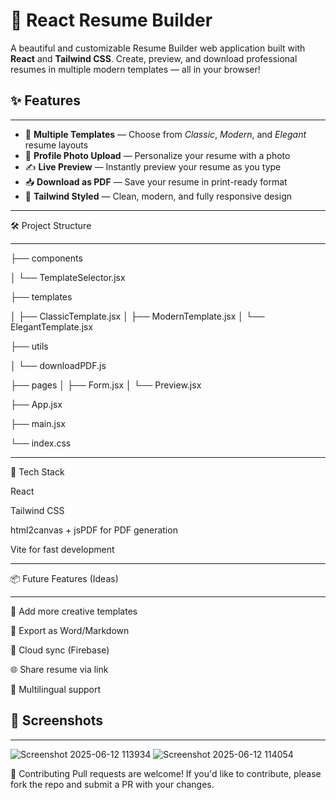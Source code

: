 # 💼 React Resume Builder

A beautiful and customizable Resume Builder web application built with **React** and **Tailwind CSS**. Create, preview, and download professional resumes in multiple modern templates — all in your browser!

## ✨ Features
__________________
- 📄 **Multiple Templates** — Choose from *Classic*, *Modern*, and *Elegant* resume layouts
- 👤 **Profile Photo Upload** — Personalize your resume with a photo
- ✍️ **Live Preview** — Instantly preview your resume as you type
- 📥 **Download as PDF** — Save your resume in print-ready format
- 🌈 **Tailwind Styled** — Clean, modern, and fully responsive design

---

🛠️ Project Structure
_____________________________
├── components

│   └── TemplateSelector.jsx

├── templates

│   ├── ClassicTemplate.jsx
│   ├── ModernTemplate.jsx
│   └── ElegantTemplate.jsx

├── utils

│   └── downloadPDF.js

├── pages
│   ├── Form.jsx
│   └── Preview.jsx

├── App.jsx

├── main.jsx

└── index.css

---

🔧 Tech Stack

React

Tailwind CSS

html2canvas + jsPDF for PDF generation

Vite for fast development

----

📦 Future Features (Ideas)
________________________________
🎨 Add more creative templates

📝 Export as Word/Markdown

🔄 Cloud sync (Firebase)

🌐 Share resume via link

💬 Multilingual support

## 📸 Screenshots
_______________________
![Screenshot 2025-06-12 113934](https://github.com/user-attachments/assets/bf81de0c-f447-4a55-88d2-f9d9214ae29d)
![Screenshot 2025-06-12 114054](https://github.com/user-attachments/assets/6d7cc671-dcbe-47a6-bf61-d7976a8c013e)

🤝 Contributing
Pull requests are welcome! If you'd like to contribute, please fork the repo and submit a PR with your changes.



